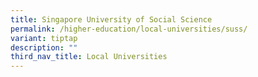 ```yaml
---
title: Singapore University of Social Science
permalink: /higher-education/local-universities/suss/
variant: tiptap
description: ""
third_nav_title: Local Universities
---
```

